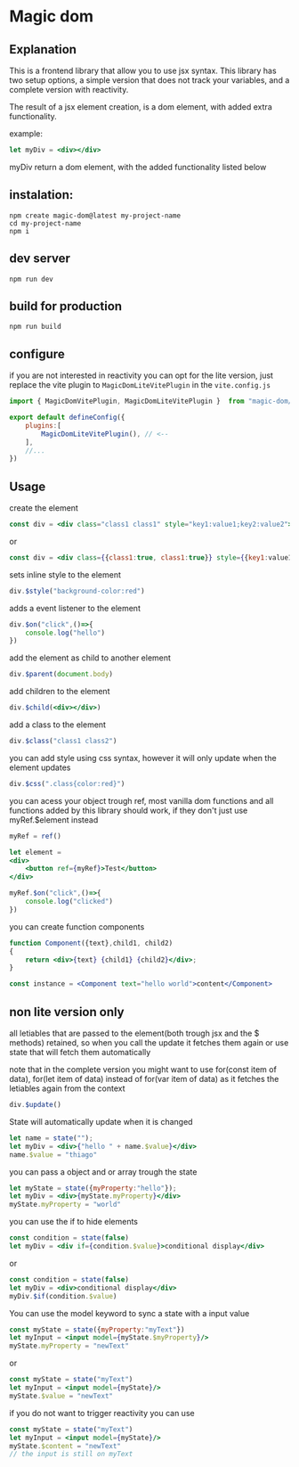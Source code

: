 # Magic dom

## Explanation

This is a frontend library that allow you to use jsx syntax. This library has two setup options, a simple version that does not track your variables, and a complete version with reactivity.

The result of a jsx element creation, is a dom element, with added extra functionality.

example:

```jsx
let myDiv = <div></div>
```

myDiv return a dom element, with the added functionality listed below

## instalation:

```
npm create magic-dom@latest my-project-name
cd my-project-name
npm i
```

## dev server
```
npm run dev
```

## build for production

```
npm run build
```

## configure

if you are not interested in reactivity you can opt for the lite version, just replace
the vite plugin to `MagicDomLiteVitePlugin` in the `vite.config.js`

```jsx
import { MagicDomVitePlugin, MagicDomLiteVitePlugin }  from "magic-dom/vite-plugin"

export default defineConfig({
    plugins:[
        MagicDomLiteVitePlugin(), // <--
    ],
    //...
})
```

## Usage

create the element
```jsx
const div = <div class="class1 class1" style="key1:value1;key2:value2"></div>
```
or
```jsx
const div = <div class={{class1:true, class1:true}} style={{key1:value1, key2:value2}}></div>
```


sets inline style to the element
```jsx
div.$style("background-color:red")
```

adds a event listener to the element
```jsx
div.$on("click",()=>{
    console.log("hello")
})
```

add the element as child to another element
```jsx
div.$parent(document.body)
```

add children to the element
```jsx
div.$child(<div></div>)
```

add a class to the element
```jsx
div.$class("class1 class2")
```

you can add style using css syntax, however it will only update when the element updates
```jsx
div.$css(".class{color:red}")
```

you can acess your object trough ref, most vanilla dom functions and all functions added by this library should work,
if they don't just use myRef.$element instead
```jsx
myRef = ref()

let element =
<div>
    <button ref={myRef}>Test</button>
</div>

myRef.$on("click",()=>{
    console.log("clicked")
})
```

you can create function components

```jsx
function Component({text},child1, child2)
{
    return <div>{text} {child1} {child2}</div>;
}

const instance = <Component text="hello world">content</Component>
```

## non lite version only

all letiables that are passed to the element(both trough jsx and the $ methods) retained, so when you call
the update it fetches them again or use state that will fetch them automatically

 note that in the complete version you might want to use for(const item of data), for(let item of data) instead of for(var item of data) as it fetches the letiables again from the context
```jsx
div.$update()
```

State will automatically update when it is changed
```jsx
let name = state("");
let myDiv = <div>{"hello " + name.$value}</div>
name.$value = "thiago"
```

you can pass a object and or array trough the state
```jsx
let myState = state({myProperty:"hello"});
let myDiv = <div>{myState.myProperty}</div>
myState.myProperty = "world"
```

you can use the if to hide elements

```jsx
const condition = state(false)
let myDiv = <div if={condition.$value}>conditional display</div>
```
or
```jsx
const condition = state(false)
let myDiv = <div>conditional display</div>
myDiv.$if(condition.$value)
```

You can use the model keyword to sync a state with a input value
```jsx
const myState = state({myProperty:"myText"})
let myInput = <input model={myState.$myProperty}/>
myState.myProperty = "newText"

```
or 
```jsx
const myState = state("myText")
let myInput = <input model={myState}/>
myState.$value = "newText"
```

if you do not want to trigger reactivity you can use

```jsx
const myState = state("myText")
let myInput = <input model={myState}/>
myState.$content = "newText"
// the input is still on myText
```